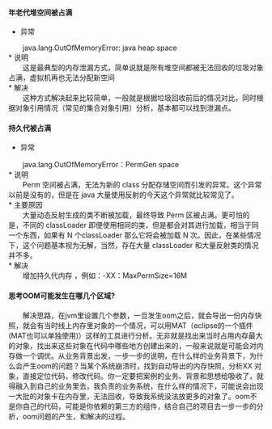 #### 年老代堆空间被占满
* 异常
<div style="text-indent:2em">java.lang.OutOfMemoryError: java heap space</div>
* 说明
<div style="text-indent:2em">这是最典型的内存泄漏方式，简单说就是所有堆空间都被无法回收的垃圾对象占满，虚拟机再也无法分配新空间</div>
* 解决
<div style="text-indent:2em">这种方式解决起来比较简单，一般就是根据垃圾回收前后的情况对比，同时根据对象引用情况（常见的集合对象引用）分析，基本都可以找到泄漏点。</div>

#### 持久代被占满
* 异常
<div style="text-indent:2em">java.lang.OutOfMemoryError：PermGen space</div>
* 说明
<div style="text-indent:2em">Perm 空间被占满，无法为新的 class 分配存储空间而引发的异常。这个异常以前是没有的，但是在 java 大量使用反射的今天这个异常就比较常见了。</div>
* 主要原因
<div style="text-indent:2em">大量动态反射生成的类不断被加载，最终导致 Perm 区被占满。更可怕的是，不同的 classLoader 即便使用相同的类，但是都会对其进行加载，相当于同一个东西，如果有 N 个classLoader 那么它将会被加载 N 次。因此，在某些情况下，这个问题基本视为无解，当然，存在大量 classLoader 和大量反射类的情况并不多。</div>
* 解决
<div style="text-indent:2em">增加持久代内存 ，例如：-XX：MaxPermSize=16M</div>

#### 思考OOM可能发生在哪几个区域?
<div style="text-indent:2em">解决思路，在jvm里设置几个参数，一旦发生oom之后，就会导出一份内存快照，就会有当时线上内存里对象的一个情况，可以用MAT（eclipse的一个插件(MAT也可以单独使用)）这样的工具进行分析。无非就是找出来当时占用内存最大的对象，找出来这些对象在代码中哪些地方创建出来的，一般来说就是可能会对内存做一个调优。从业务背景出发，一步一步的说明，在什么样的业务背景下，为什么会产生oom的问题？当某个系统崩溃时，找到自动导出的内存快照，分析XX 对象，直接定位代码，修改代码。你一定要把案例的业务、背景和思想给吸收了，就得融入到自己的业务里去，我负责的业务系统，在什么样的情况下，可能说会出现一大批的对象卡在内存里，无法回收，导致我系统没法放更多的对象了。oom不是你自己的代码，可能是你依赖的第三方的组件，结合自己的项目去一步一步的分析，oom问题的产生，和解决的过程。</div>


